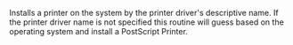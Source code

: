 ﻿Installs a printer on the system by the printer driver's descriptive name. If the printer driver name is not specified this routine will guess based on the operating system and install a PostScript Printer.